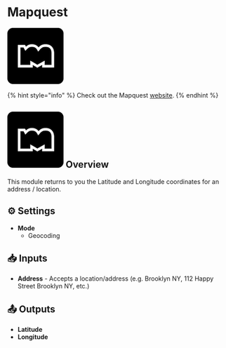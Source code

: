 # Mapquest

![MapQuest is an American free online web mapping service owned by Verizon Media.](../../.gitbook/assets/mapquest.png)

{% hint style="info" %}
Check out the Mapquest [website](https://developer.mapquest.com/documentation/).
{% endhint %}

## ![](../../.gitbook/assets/mapquest.png) Overview

This module returns to you the Latitude and Longitude coordinates for an address / location.

## ⚙ Settings

* **Mode**
  * Geocoding

## 📥 Inputs

* **Address** - Accepts a location/address \(e.g. Brooklyn NY, 112 Happy Street Brooklyn NY, etc.\) 

## 📤 Outputs

* **Latitude**
* **Longitude**

